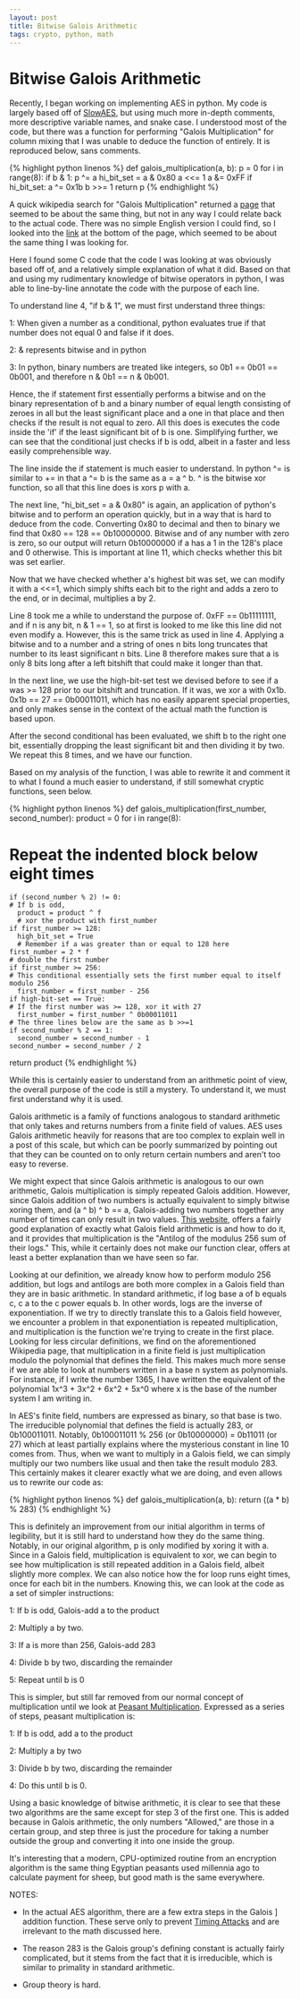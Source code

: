 ```yaml
---
layout: post
title: Bitwise Galois Arithmetic
tags: crypto, python, math
---
```


Bitwise Galois Arithmetic
=========================

Recently, I began working on implementing AES in python.  My code is largely
based off of [SlowAES](https://code.google.com/p/slowaes/), but using much more
in-depth comments, more descriptive variable names, and snake case.  I
understood most of the code, but there was a function for performing "Galois
Multiplication" for column mixing that I was unable to deduce the function of
entirely.  It is reproduced below, sans comments.


{% highlight python linenos %}
def galois_multiplication(a, b):
  p = 0
  for i in range(8):
    if b & 1:
      p ^= a
    hi_bit_set = a & 0x80
    a <<= 1
    a &= 0xFF
    if hi_bit_set:
      a ^= 0x1b
    b >>= 1
  return p
{% endhighlight %}


A quick wikipedia search for "Galois Multiplication" returned a
[page](https://en.wikipedia.org/wiki/Finite_field_arithmetic) that seemed to be
about the same thing, but not in any way I could relate back to the actual
code.  There was no simple English version I could find, so I looked into the
[link](http://www.samiam.org/galois.html) at the bottom of the page, which
seemed to be about the same thing I was looking for.

Here I found some C code that the code I was looking at was obviously based off
of, and a relatively simple explanation of what it did.  Based on that and
using my rudimentary knowledge of bitwise operators in python, I was able to
line-by-line annotate the code with the purpose of each line.

To understand line 4, "if b & 1", we must first understand three things:

1:  When given a number as a conditional, python evaluates true if that number
    does not equal 0 and false if it does.

2:  & represents bitwise and in python

3:  In python, binary numbers are treated like integers, so
    0b1 == 0b01 == 0b001, and therefore n & 0b1 == n & 0b001.

Hence, the if statement first essentially performs a bitwise and on the binary
representation of b and a binary number of equal length consisting of zeroes in
all but the least significant place and a one in that place and then checks if
the result is not equal to zero.  All this does is executes the code inside the
'if' if the least significant bit of b is one.  Simplifying further, we can see
that the conditional just checks if b is odd, albeit in a faster and less
easily comprehensible way.

The line inside the if statement is much easier to understand.  In python ^=
is similar to += in that a ^= b is the same as a = a ^ b.  ^ is the bitwise xor
function, so all that this line does is xors p with a.

The next line, "hi_bit_set = a & 0x80" is again, an application of python's
bitwise and to perform an operation quickly, but in a way that is hard to
deduce from the code.  Converting 0x80 to decimal and then to binary we find
that 0x80 == 128 == 0b10000000.  Bitwise and of any number with zero is zero,
so our output will return 0b10000000 if a has a 1 in the 128's place and 0
otherwise.  This is important at line 11, which checks whether this bit was set
earlier.

Now that we have checked whether a's highest bit was set, we can modify it with
a <<=1, which simply shifts each bit to the right and adds a zero to the end,
or in decimal, multiplies a by 2.

Line 8 took me a while to understand the purpose of. 0xFF == 0b11111111, and if
n is any bit, n & 1 == 1, so at first is looked to me like this line did not
even modify a.  However, this is the same trick as used in line 4.  Applying a
bitwise and to a number and a string of ones n bits long truncates that number
to its least significant n bits.  Line 8 therefore makes sure that a is only 8
bits long after a left bitshift that could make it longer than that.

In the next line, we use the high-bit-set test we devised before to see if a
was >= 128 prior to our bitshift and truncation.  If it was, we xor a with
0x1b. 0x1b == 27 == 0b00011011, which has no easily apparent special
properties, and only makes sense in the context of the actual math the function
is based upon.

After the second conditional has been evaluated, we shift b to the right one
bit, essentially dropping the least significant bit and then dividing it by
two.  We repeat this 8 times, and we have our function.

Based on my analysis of the function, I was able to rewrite it and comment it
to what I found a much easier to understand, if still somewhat cryptic
functions, seen below.

{% highlight python linenos %}
def galois_multiplication(first_number, second_number):
  product = 0
  for i in range(8):
  # Repeat the indented block below eight times
    if (second_number % 2) != 0:
    # If b is odd,
      product = product ^ f
      # xor the product with first_number
    if first_number >= 128:
      high_bit_set = True
      # Remember if a was greater than or equal to 128 here
    first_number = 2 * f
    # double the first number
    if first_number >= 256:
    # This conditional essentially sets the first number equal to itself modulo 256
      first_number = first_number - 256
    if high-bit-set == True:
    # If the first number was >= 128, xor it with 27
      first_number = first_number ^ 0b00011011
    # The three lines below are the same as b >>=1
    if second_number % 2 == 1:
      second_number = second_number - 1
    second_number = second_number / 2
  return product
{% endhighlight %}


While this is certainly easier to understand from an arithmetic point of view,
the overall purpose of the code is still a mystery.  To understand it, we must
first understand why it is used.

Galois arithmetic is a family of functions analogous to standard arithmetic
that only takes and returns numbers from a finite field of values.  AES uses
Galois arithmetic heavily for reasons that are too complex to explain well in a
post of this scale, but which can be poorly summarized by pointing out that
they can be counted on to only return certain numbers and aren't too easy to
reverse.

We might expect that since Galois arithmetic is analogous to our own
arithmetic, Galois multiplication is simply repeated Galois addition.  However,
since Galois addition of two numbers is actually equivalent to simply bitwise
xoring them, and (a ^ b) ^ b == a, Galois-adding two numbers together any
number of times can only result in two values.  [This
website](http://www.pclviewer.com/rs2/galois.html), offers a fairly good
explanation of exactly what Galois field arithmetic is and how to do it, and it
provides that multiplication is the "Antilog of the modulus 256 sum of their
logs."  This, while it certainly does not make our function clear, offers at
least a better explanation than we have seen so far.

Looking at our definition, we already know how to perform modulo 256 addition,
but logs and antilogs are both more complex in a Galois field than they are in
basic arithmetic.  In standard arithmetic, if log base a of b equals c, c a to
the c power equals b.  In other words, logs are the inverse of exponentiation.
If we try to directly translate this to a Galois field however, we encounter a
problem in that exponentiation is repeated multiplication, and multiplication
is the function we're trying to create in the first place.  Looking for less
circular definitions, we find on the aforementioned Wikipedia page, that
multiplication in a finite field is just multiplication modulo the polynomial
that defines the field.  This makes much more sense if we are able to look at
numbers written in a base n system as polynomials.  For instance, if I write
the number 1365, I have written the equivalent of the polynomial 1x^3 + 3x^2 +
6x^2 + 5x^0 where x is the base of the number system I am writing in.

In AES's finite field, numbers are expressed as binary, so that base is two.
The irreducible polynomial that defines the field is actually 283, or
0b100011011.  Notably, 0b100011011 % 256 (or 0b10000000) = 0b11011 (or 27)
which at least partially explains where the mysterious constant in line 10
comes from.  Thus, when we want to multiply in a Galois field, we can simply
multiply our two numbers like usual and then take the result modulo 283.  This
certainly makes it clearer exactly what we are doing, and even allows us to
rewrite our code as:

{% highlight python linenos %}
def galois_multiplication(a, b):
  return ((a * b) % 283)
{% endhighlight %}


This is definitely an improvement from our initial algorithm in terms of
legibility, but it is still hard to understand how they do the same thing.
Notably, in our original algorithm, p is only modified by xoring it with a.
Since in a Galois field, multiplication is equivalent to xor, we can begin to
see how multiplication is still repeated addition in a Galois field, albeit
slightly more complex.  We can also notice how the for loop runs eight times,
once for each bit in the numbers.  Knowing this, we can look at the code as a
set of simpler instructions:

1:  If b is odd, Galois-add a to the product

2:  Multiply a by two.

3:  If a is more than 256, Galois-add 283

4:  Divide b by two, discarding the remainder

5:  Repeat until b is 0

This is simpler, but still far removed from our normal concept of
multiplication until we look at [Peasant 
Multiplication](https://en.wikipedia.org/wiki/Multiplication_algorithm#Peasant_or_binary_multiplication).
Expressed as a series of steps, peasant multiplication is:

1:  If b is odd, add a to the product

2:  Multiply a by two

3:  Divide b by two, discarding the remainder

4:  Do this until b is 0.

Using a basic knowledge of bitwise arithmetic, it is clear to see that these
two algorithms are the same except for step 3 of the first one.  This is added
because in Galois arithmetic, the only numbers "Allowed," are those in a
certain group, and step three is just the procedure for taking a number outside
the group and converting it into one inside the group.

It's interesting that a modern, CPU-optimized routine from an encryption
algorithm is the same thing Egyptian peasants used millennia ago to calculate
payment for sheep, but good math is the same everywhere.

NOTES:

*  In the actual AES algorithm, there are a few extra steps in the Galois ]
   addition function.  These serve only to prevent [Timing
   Attacks](https://en.wikipedia.org/wiki/Timing_attack) and are irrelevant to
   the math discussed here.

*  The reason 283 is the Galois group's defining constant is actually fairly
   complicated, but it stems from the fact that it is irreducible, which is
   similar to primality in standard arithmetic.

*  Group theory is hard.
